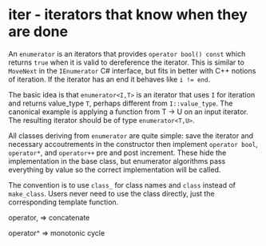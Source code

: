 ﻿# iter - iterators that know when they are done

An `enumerator` is an iterators that provides `operator bool() const`
which returns `true` when it is valid to dereference the iterator.
This is similar to `MoveNext` in the `IEnumerator` C# interface,
but fits in better with C++ notions of iteration.
If the iterator has an end it behaves like `i != end`.

The basic idea is that `enumerator<I,T>` is an iterator
that uses `I` for iteration and returns value_type `T`,
perhaps different from `I::value_type`.
The canonical example is applying a function from T → U on an input iterator.
The resulting iterator should be of type `enumerator<T,U>`.


All classes deriving from `enumerator` are quite simple: save the
iterator and necessary accoutrements in the constructor then implement
`operator bool`, `operator*`, and `operator++` pre and post increment. 
These hide the implementation in the base class, but enumerator
algorithms pass everything by value so the correct implementation
will be called.

The convention is to use `class_` for class names and `class` instead of `make_class`. 
Users never need to use the class directly, just the corresponding template function.

operator, => concatenate

operator^ => monotonic cycle
